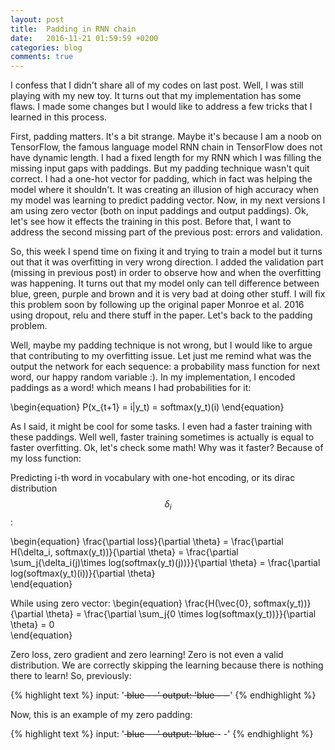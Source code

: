 ```yaml
---
layout: post
title:  Padding in RNN chain
date:   2016-11-21 01:59:59 +0200
categories: blog
comments: true
---
```


I confess that I didn't share all of my codes on last post. Well, I was still playing with my new toy. It turns out that my implementation has some flaws. I made some changes but I would like to address a few tricks that I learned in this process.

First, padding matters. It's a bit strange. Maybe it's because I am a noob on TensorFlow, the famous language model RNN chain in TensorFlow does not have dynamic length. I had a fixed length for my RNN which I was filling the missing input gaps with paddings. But my padding technique wasn't quit correct. I had a one-hot vector for padding, which in fact was helping the model where it shouldn't. It was creating an illusion of high accuracy when my model was learning to predict padding vector. Now, in my next versions I am using zero vector (both on input paddings and output paddings). Ok, let's see how it effects the training in this post. Before that, I want to address the second missing part of the previous post: errors and validation.

So, this week I spend time on fixing it and trying to train a model but it turns out that it was overfitting in very wrong direction. I added the validation part (missing in previous post) in order to observe how and when the overfitting was happening. It turns out that my model only can tell difference between blue, green, purple and brown and it is very bad at doing other stuff. I will fix this problem soon by following up the original paper Monroe et al. 2016 using dropout, relu and there stuff in the paper. Let's back to the padding problem.

Well, maybe my padding technique is not wrong, but I would like to argue that contributing to my overfitting issue. Let just me remind what was the output the network for each sequence: a probability mass function for next word, our happy random variable :). In my implementation, I encoded paddings as a word! which means I had probabilities for it:

\begin{equation}
P(x_{t+1} = i|y_t) = softmax(y_t)(i)
\end{equation}

As I said, it might be cool for some tasks. I even had a faster training with these paddings. Well well, faster training sometimes is actually is equal to faster overfitting. Ok, let's check some math! Why was it faster? Because of my loss function:

Predicting i-th word in vocabulary with one-hot encoding, or its dirac distribution $$\delta_i$$:

\begin{equation}
\frac{\partial loss}{\partial \theta} = \frac{\partial H(\delta_i, softmax(y_t))}{\partial \theta} = \frac{\partial \sum_j{\delta_i(j)\times log(softmax(y_t)(j))}}{\partial \theta}  = \frac{\partial log(softmax(y_t)(i))}{\partial \theta}\
\end{equation}

While using zero vector:
\begin{equation}
\frac{H(\vec{0}, softmax(y_t))}{\partial \theta} = \frac{\partial \sum_j{0 \times log(softmax(y_t))}}{\partial \theta} = 0\
\end{equation}

Zero loss, zero gradient and zero learning! Zero is not even a valid distribution. We are correctly skipping the learning because there is nothing there to learn! So, previously:

{% highlight text %}
input: '<s> blue - -'
output: 'blue - - </s>'
{% endhighlight %}

Now, this is an example of my zero padding:

{% highlight text %}
input: '<s> blue - -'
output: 'blue </s> - -'
{% endhighlight %}
